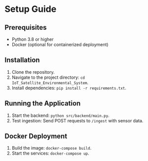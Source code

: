 
# Setup Guide

## Prerequisites
- Python 3.8 or higher
- Docker (optional for containerized deployment)

## Installation
1. Clone the repository.
2. Navigate to the project directory: `cd IoT_Satellite_Environmental_System`.
3. Install dependencies: `pip install -r requirements.txt`.

## Running the Application
1. Start the backend: `python src/backend/main.py`.
2. Test ingestion: Send POST requests to `/ingest` with sensor data.

## Docker Deployment
1. Build the image: `docker-compose build`.
2. Start the services: `docker-compose up`.
